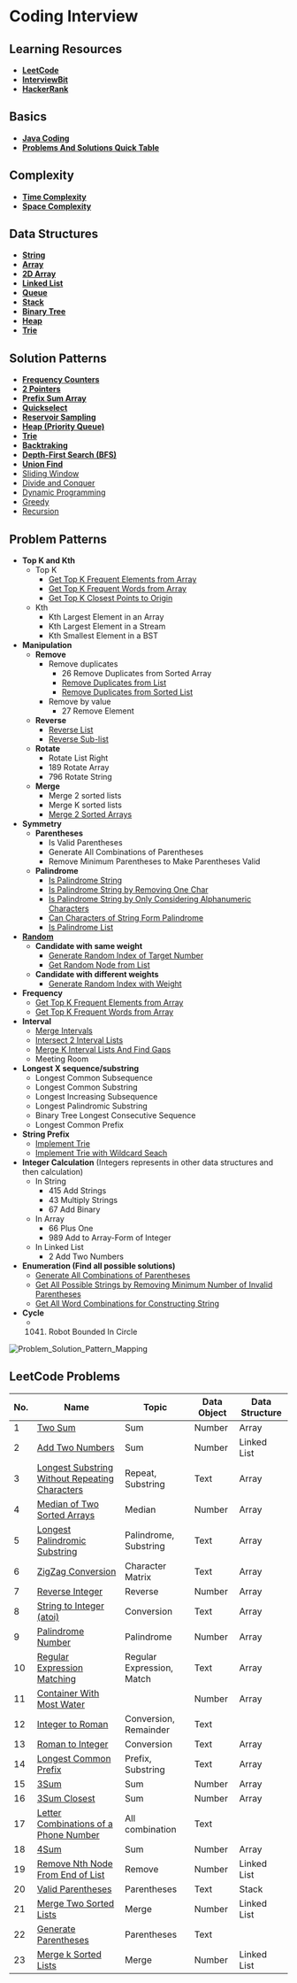 # Coding Interview

## Learning Resources
- [**LeetCode**](https://leetcode.com/)
- [**InterviewBit**](https://www.interviewbit.com/)
- [**HackerRank**](https://www.hackerrank.com/)

## Basics
- [**Java Coding**](docs/basics/JavaCoding.md)
- [**Problems And Solutions Quick Table**](docs/basics/Problems_And_Solutions_Quick_Table.md)

## Complexity
- [**Time Complexity**](docs/complexity/Time_Complexity.md)
- [**Space Complexity**](docs/complexity/Space_Complexity.md)

## Data Structures
- [**String**](docs/data-structure/string/String.md)
- [**Array**](docs/data-structure/array/Array.md)
- [**2D Array**](docs/data-structure/array/2D_Array.md)
- [**Linked List**](docs/data-structure/linked_list/Linked_List.md)
- [**Queue**](docs/data-structure/queue/Queue.md)
- [**Stack**](docs/data-structure/stack/Stack.md)
- [**Binary Tree**](docs/data-structure/tree/Binary_Tree.md)
- [**Heap**](docs/data-structure/tree/Heap.md)
- [**Trie**](docs/data-structure/tree/Trie.md)

## Solution Patterns
- [**Frequency Counters**](docs/solution-patterns/Frequency_Counter.md)
- [**2 Pointers**](docs/solution-patterns/2_Pointers.md)
- [**Prefix Sum Array**](docs/solution-patterns/Prefix_Sum_Array.md)
- [**Quickselect**](docs/solution-patterns/Quickselect.md)
- [**Reservoir Sampling**](docs/solution-patterns/Reservoir_Sampling.md)
- [**Heap (Priority Queue)**](docs/data-structure/tree/Heap.md)
- [**Trie**](docs/data-structure/tree/Trie.md)
- [**Backtraking**](docs/solution-patterns/Backtracking.md)
- [**Depth-First Search (BFS)**](docs/solution-patterns/Depth_First_Search.md)
- [**Union Find**](docs/solution-patterns/Union_Find.md)
- [Sliding Window]()
- [Divide and Conquer]()
- [Dynamic Programming]()
- [Greedy]()
- [Recursion]()


## Problem Patterns
- **Top K and Kth**
   - Top K
      - [Get Top K Frequent Elements from Array]()
      - [Get Top K Frequent Words from Array]()
      - [Get Top K Closest Points to Origin]()
   - Kth
      - Kth Largest Element in an Array  
      - Kth Largest Element in a Stream  
      - Kth Smallest Element in a BST
- **Manipulation**
   - **Remove**
      - Remove duplicates
         - 26 Remove Duplicates from Sorted Array
         - [Remove Duplicates from List]()
         - [Remove Duplicates from Sorted List]()
      - Remove by value
         - 27 Remove Element
   - **Reverse**
      - [Reverse List]()
      - [Reverse Sub-list]()
   - **Rotate**
      - Rotate List Right
      - 189 Rotate Array
      - 796 Rotate String
   - **Merge**
      - Merge 2 sorted lists
      - Merge K sorted lists
      - [Merge 2 Sorted Arrays]()
- **Symmetry**
   - **Parentheses**
      - Is Valid Parentheses
      - Generate All Combinations of Parentheses
      - Remove Minimum Parentheses to Make Parentheses Valid
   - **Palindrome**
      - [Is Palindrome String]()
      - [Is Palindrome String by Removing One Char]()
      - [Is Palindrome String by Only Considering Alphanumeric Characters]()
      - [Can Characters of String Form Palindrome]()
      - [Is Palindrome List]()
- [**Random**](docs/problem_patterns/Random.md)
   - **Candidate with same weight**
      - [Generate Random Index of Target Number]()
      - [Get Random Node from List]()
   - **Candidate with different weights**
      - [Generate Random Index with Weight]()
- **Frequency**
   - [Get Top K Frequent Elements from Array]()
   - [Get Top K Frequent Words from Array]()
- **Interval**
   - [Merge Intervals]()
   - [Intersect 2 Interval Lists]()
   - [Merge K Interval Lists And Find Gaps]()
   - Meeting Room
- **Longest X sequence/substring**
   - Longest Common Subsequence
   - Longest Common Substring
   - Longest Increasing Subsequence
   - Longest Palindromic Substring
   - Binary Tree Longest Consecutive Sequence
   - Longest Common Prefix
- **String Prefix**
   - [Implement Trie]()
   - [Implement Trie with Wildcard Seach]()
- **Integer Calculation** (Integers represents in other data structures and then calculation)
   - In String
      - 415 Add Strings
      - 43 Multiply Strings
      - 67 Add Binary
   - In Array
      - 66 Plus One
      - 989 Add to Array-Form of Integer 
   - In Linked List
      - 2 Add Two Numbers
- **Enumeration (Find all possible solutions)**
   - [Generate All Combinations of Parentheses]()
   - [Get All Possible Strings by Removing Minimum Number of Invalid Parentheses]()
   - [Get All Word Combinations for Constructing String]()
- **Cycle**
   - 1041. Robot Bounded In Circle

![Problem_Solution_Pattern_Mapping](https://user-images.githubusercontent.com/8989447/117561800-38694b00-b057-11eb-8fce-320d45e03fca.png)

## LeetCode Problems
| No. | Name | Topic | Data Object | Data Structure |
|---|---|---|---|---|
| 1 | [Two Sum](https://github.com/wuyichen24/leetcode/tree/master/src/java/personal/wuyi/problems/q1) | Sum | Number | Array |
| 2 | [Add Two Numbers](https://github.com/wuyichen24/leetcode/tree/master/src/java/personal/wuyi/problems/q2) | Sum | Number | Linked List |
| 3 | [Longest Substring Without Repeating Characters](https://github.com/wuyichen24/leetcode/tree/master/src/java/personal/wuyi/problems/q3) | Repeat, Substring | Text | Array |
| 4 | [Median of Two Sorted Arrays](https://github.com/wuyichen24/leetcode/tree/master/src/java/personal/wuyi/problems/q4) | Median | Number | Array |
| 5 | [Longest Palindromic Substring](https://github.com/wuyichen24/leetcode/tree/master/src/java/personal/wuyi/problems/q5) | Palindrome, Substring | Text | Array |
| 6 | [ZigZag Conversion](https://github.com/wuyichen24/leetcode/tree/master/src/java/personal/wuyi/problems/q6) | Character Matrix | Text | Array |
| 7 | [Reverse Integer](https://github.com/wuyichen24/leetcode/tree/master/src/java/personal/wuyi/problems/q7) | Reverse | Number | Array |
| 8 | [String to Integer (atoi)](https://github.com/wuyichen24/leetcode/tree/master/src/java/personal/wuyi/problems/q8) | Conversion | Text | Array |
| 9 | [Palindrome Number](https://github.com/wuyichen24/leetcode/tree/master/src/java/personal/wuyi/problems/q9) | Palindrome | Number | Array |
| 10 | [Regular Expression Matching](https://github.com/wuyichen24/leetcode/tree/master/src/java/personal/wuyi/problems/q10) | Regular Expression, Match | Text | Array |
| 11 | [Container With Most Water](https://github.com/wuyichen24/leetcode/tree/master/src/java/personal/wuyi/problems/q11) |  | Number | Array |
| 12 | [Integer to Roman](https://github.com/wuyichen24/leetcode/tree/master/src/java/personal/wuyi/problems/q12) | Conversion, Remainder | Text |  |
| 13 | [Roman to Integer](https://github.com/wuyichen24/leetcode/tree/master/src/java/personal/wuyi/problems/q13) | Conversion | Text | Array |
| 14 | [Longest Common Prefix](https://github.com/wuyichen24/leetcode/tree/master/src/java/personal/wuyi/problems/q14) | Prefix, Substring | Text | Array |
| 15 | [3Sum](https://github.com/wuyichen24/leetcode/tree/master/src/java/personal/wuyi/problems/q15) | Sum | Number | Array |
| 16 | [3Sum Closest](https://github.com/wuyichen24/leetcode/tree/master/src/java/personal/wuyi/problems/q16) | Sum | Number | Array |
| 17 | [Letter Combinations of a Phone Number](https://github.com/wuyichen24/leetcode/tree/master/src/java/personal/wuyi/problems/q17) | All combination | Text |  |
| 18 | [4Sum](https://github.com/wuyichen24/leetcode/tree/master/src/java/personal/wuyi/problems/q18) | Sum | Number | Array |
| 19 | [Remove Nth Node From End of List](https://github.com/wuyichen24/leetcode/tree/master/src/java/personal/wuyi/problems/q19) | Remove | Number | Linked List |
| 20 | [Valid Parentheses](https://github.com/wuyichen24/leetcode/tree/master/src/java/personal/wuyi/problems/q20) | Parentheses | Text | Stack |
| 21 | [Merge Two Sorted Lists](https://github.com/wuyichen24/leetcode/tree/master/src/java/personal/wuyi/problems/q21) | Merge | Number | Linked List |
| 22 | [Generate Parentheses](https://github.com/wuyichen24/leetcode/tree/master/src/java/personal/wuyi/problems/q22) | Parentheses | Text |  |
| 23 | [Merge k Sorted Lists](https://github.com/wuyichen24/leetcode/tree/master/src/java/personal/wuyi/problems/q23) | Merge | Number | Linked List |
